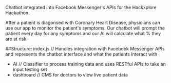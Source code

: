
Chatbot integrated into Facebook Messenger's APIs for the Hackxplore Hackathon.

After a patient is diagonsed with Coronary Heart Disease, physicians can use our app to monitor the patient's symptoms. Our chatbot will prompt the patient every day for any symptoms and our AI will calculate what % they are at risk. 

##Structure:
index.js // Handles integration with Facebook Messenger APIs and represents the chatbot interface and what the patients interact with
- AI // Classifier to process training data and uses RESTful APIs to take an input testing set
- dashboard // CMS for doctors to view live patient data

